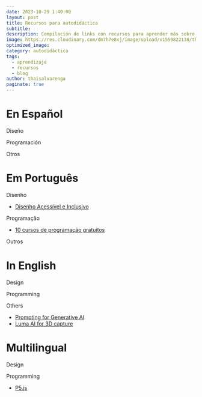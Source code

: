```yaml
---
date: 2023-10-29 1:40:00
layout: post
title: Recursos para autodidáctica
subtitle: 
description: Compilación de links con recursos para aprender más sobre tecnología y programación
image: https://res.cloudinary.com/dm7h7e8xj/image/upload/v1559822138/theme9_v273a9.jpg
optimized_image:
category: autodidáctica
tags:
  - aprendizaje
  - recursos
  - blog
author: thaisalvarenga
paginate: true
---
```


# En Español

Diseño 

Programación

Otros

# Em Português

Disenho 
- [Disenho Acessível e Inclusivo](https://www.alura.com.br/artigos/design-universal-acessivel-inclusivo-sao-a-mesma-coisa)


Programação
- [10 cursos de programação gratuitos](https://www.bbc.com/portuguese/geral-54281544)

Outros

# In English

Design

Programming

Others 
- [Prompting for Generative AI](https://app.frame.io/reviews/1a000cf5-659f-42af-bc83-72299c03600d/d7312ae9-19b8-4d85-a70f-e9234443ff79)
- [Luma AI for 3D capture](https://lumalabs.ai/)


# Multilingual 

Design

Programming
- [P5.js](https://p5js.org/es/)



